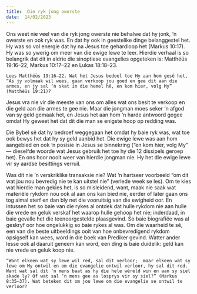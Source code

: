 ```yaml
---
title:  Die ryk jong owerste
date:  14/02/2023
---
```


Ons weet nie veel van die ryk jong owerste nie behalwe dat hy jonk, ‘n owerste en ook ryk was. En dat hy ook in geestelike dinge belanggestel het. Hy was so vol energie dat hy na Jesus toe gehardloop het (Markus 10:17). Hy was so ywerig om meer van die ewige lewe te leer. Hierdie verhaal is so belangrik dat dit in aldrie die sinoptiese evangelies opgeteken is: Matthéüs 19:16–22, Markus 10:17–22 en Lukas 18:18–23.

`Lees Matthéüs 19:16–22. Wat het Jesus bedoel toe Hy aan hom gesê het, “As jy volmaak wil wees, gaan verkoop jou goed en gee dit aan die armes, en jy sal ‘n skat in die hemel hê, en kom hier, volg My” (Matthéüs 19:21)?`

Jesus vra nie vir die meeste van ons om alles wat ons besit te verkoop en die geld aan die armes te gee nie. Maar die jongman moes seker ‘n afgod van sy geld gemaak het, en Jesus het aan hom ‘n harde antwoord gegee omdat Hy geweet het dat dit die man se enigste hoop op redding was.

Die Bybel sê dat hy bedroef weggegaan het omdat hy baie ryk was, wat toe ook bewys het dat hy sy geld aanbid het. Die ewige lewe was aan hom aangebied en ook ‘n posisie in Jesus se binnekring (“en kom hier, volg My” — dieselfde woorde wat Jesus gebruik het toe hy die 12 dissipels geroep het). En ons hoor nooit weer van hierdie jongman nie. Hy het die ewige lewe vir sy aardse besittings verruil.

Was dit nie ‘n verskriklike transaksie nie? Wat ‘n hartseer voorbeeld “om dit wat jou nou bevredig nie te kan uitstel nie” (verlede week se les). Om te kies wat hierdie man gekies het, is so misleidend, want, maak nie saak wat materiële rykdom nou ook al aan ons kan bied nie, eerder of later gaan ons tog almal sterf en dan bly net die vooruitsig van die ewigheid oor. En intussen het so baie van die rykes al ontdek dat hulle rykdom nie aan hulle die vrede en geluk verskaf het waarop hulle gehoop het nie; inderdaad, in baie gevalle het die teenoorgestelde plaasgevind. So baie biografiëe was al geskryf oor hoe ongelukkig so baie rykes al was. Om die waarheid te sê, een van die beste uitbeeldings ooit van hoe onbevredigend rykdom opsigself kan wees, word in die boek van Prediker gevind.  Watter ander lesse ook al daaruit geneem kan word, een ding is baie duidelik:  geld kan nie vrede en geluk koop nie.

`“Want elkeen wat sy lewe wil red, sal dit verloor;  maar elkeen wat sy lewe om My ontwil en om die evangelie ontwil verloor, hy sal dit red. Want wat sal dit ‘n mens baat as hy die hele wêreld win en aan sy siel skade ly? Of wat sal ‘n mens gee as losprys vir sy siel?” (Markus 8:35–37). Wat beteken dit om jou lewe om die evangelie se ontwil te verloor?`